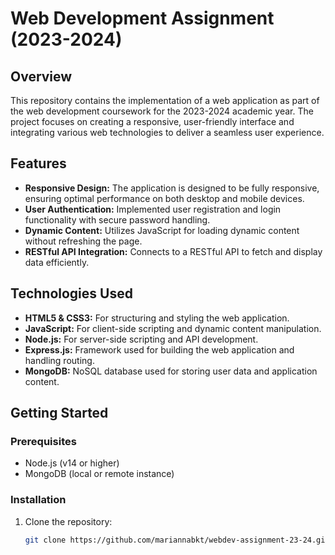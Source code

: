 # Web Development Assignment (2023-2024)

## Overview
This repository contains the implementation of a web application as part of the web development coursework for the 2023-2024 academic year. The project focuses on creating a responsive, user-friendly interface and integrating various web technologies to deliver a seamless user experience.

## Features
- **Responsive Design:** The application is designed to be fully responsive, ensuring optimal performance on both desktop and mobile devices.
- **User Authentication:** Implemented user registration and login functionality with secure password handling.
- **Dynamic Content:** Utilizes JavaScript for loading dynamic content without refreshing the page.
- **RESTful API Integration:** Connects to a RESTful API to fetch and display data efficiently.

## Technologies Used
- **HTML5 & CSS3:** For structuring and styling the web application.
- **JavaScript:** For client-side scripting and dynamic content manipulation.
- **Node.js:** For server-side scripting and API development.
- **Express.js:** Framework used for building the web application and handling routing.
- **MongoDB:** NoSQL database used for storing user data and application content.

## Getting Started

### Prerequisites
- Node.js (v14 or higher)
- MongoDB (local or remote instance)

### Installation
1. Clone the repository:
   ```bash
   git clone https://github.com/mariannabkt/webdev-assignment-23-24.git
